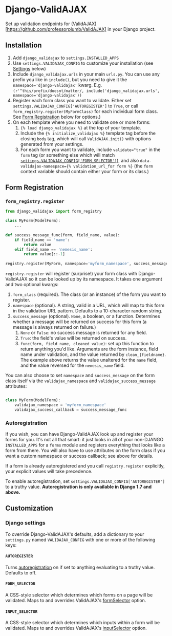 # Django-ValidAJAX

Set up validation endpoints for (ValidAJAX)[https://github.com/professorplumb/ValidAJAX] in your Django project.

## Installation

1. Add `django_validajax` to `settings.INSTALLED_APPS`
1. Use `settings.VALIDAJAX_CONFIG` to customize your installation (see [Settings](#django-settings) below)
1. Include `django_validajax.urls` in your main `urls.py`.  You can use any prefix you like in `include()`, but
   you need to give it the `namespace='django-validajax'` kwarg.  E.g. 
   `(r'^this/prefix/doesnt/matter/, include('django_validajax.urls', namespace='django-validajax'))`
1. Register each form class you want to validate.  Either set `settings.VALIDAJAX_CONFIG['AUTOREGISTER']` to `True`, or
   call `form_registry.register(MyFormClass)` for each individual form class.  See
   [Form Registration](#form-registration) below for options.)
1. On each template where you need to validate one or more forms:
   1. `{% load django_validajax %}` at the top of your template.
   1. Include the `{% initialize_validajax %}` template tag before the closing `body` tag, which will call `ValidAJAX.init()`
      with options generated from your settings.
   1. For each form you want to validate, include `validate="true"` in the `form` tag (or something else which will
      match [`settings.VALIDAJAX_CONFIG['FORM_SELECTOR']`](#form_selector)), and also
      `data-validajax-namespace={% validation_url_for form %}` (the `form` context variable should contain either
      your form or its class.)

## Form Registration

### `form_registry.register`

```python
from django_validajax import form_registry

class MyForm(ModelForm):
    ...
    
def success_message_func(form, field_name, value):
    if field_name == 'name':
        return value
    elif field_name == 'nemesis_name':
        return value[::-1]
    
registry.register(MyForm, namespace='myform_namespace', success_message=success_message_func)
```

`registry.register` will register (surprise!) your form class with Django-ValidAJAX so it can be looked up by its
namespace.  It takes one argument and two optional kwargs:

1. `form_class` (required).  The class (or an instance) of the form you want to register.
1. `namespace` (optional).  A string, valid in a URL, which will map to this form in the validation URL pattern.
   Defaults to a 10-character random string.
1. `success_message` (optional).  `None`, a boolean, or a function.  Determines whether a message will be returned on
   success for this form (a message is always returned on failure.)
   1. `None` or `False`: no success message is returned for any field.
   1. `True`: the field's value will be returned on success.
   1. `func(form, field_name, cleaned_value)`: set up this function to return anything you'd like.  Arguments are the
      form instance, field name under validation, and the value returned by `clean_{fieldname}`.  The example above
      returns the value unaltered for the `name` field, and the value reversed for the `nemesis_name` field.

You can also choose to set `namespace` and `success_message` on the form class itself via the `validajax_namespace` and
`validajax_success_message` attributes:

```python

class MyForm(ModelForm):
    validajax_namespace = 'myform_namespace'
    validajax_success_callback = success_message_func
```

### Autoregistration

If you wish, you can have Django-ValidAJAX look up and register your forms for you.  It's not all that smart: it just
looks in all of your non-DJANGO `INSTALLED_APPS` for a `forms` module and registers everything that looks like a form
from there.  You will also have to use attributes on the form class if you want a custom namespace or success callback;
see above for details.

If a form is already autoregistered and you call `registry.register` explicitly, your explicit values will take
precedence.

To enable autoregistration, set `settings.VALIDAJAX_CONFIG['AUTOREGISTER']` to a truthy value.  **Autoregistration is
only available in Django 1.7 and above.**

## Customization

### Django settings

To override Django-ValidAJAX's defaults, add a dictionary to your `settings.py` named `VALIDAJAX_CONFIG` with one or
more of the following keys:

#### `AUTOREGISTER`

Turns [autoregistration](#autoregistration) on if set to anything evaluating to a truthy value.  Defaults to off.

#### `FORM_SELECTOR`

A CSS-style selector which determines which forms on a page will be validated.  Maps to and overrides ValidAJAX's 
[formSelector](https://github.com/professorplumb/ValidAJAX#formselector) option.

#### `INPUT_SELECTOR`

A CSS-style selector which determines which inputs within a form will be validated.  Maps to and overrides ValidAJAX's
[inputSelector](https://github.com/professorplumb/ValidAJAX#inputselector) option.

